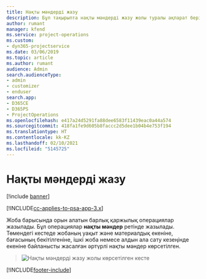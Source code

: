 ```yaml
---
title: Нақты мәндерді жазу
description: Бұл тақырыпта нақты мәндерді жазу жолы туралы ақпарат берілген.
author: rumant
manager: kfend
ms.service: project-operations
ms.custom:
- dyn365-projectservice
ms.date: 03/06/2019
ms.topic: article
ms.author: rumant
audience: Admin
search.audienceType:
- admin
- customizer
- enduser
search.app:
- D365CE
- D365PS
- ProjectOperations
ms.openlocfilehash: e417a24d5291fa88dee6583f11439eac0a44a574
ms.sourcegitcommit: 418fa1fe9d605b8faccc2d5dee1b04b4e753f194
ms.translationtype: HT
ms.contentlocale: kk-KZ
ms.lasthandoff: 02/10/2021
ms.locfileid: "5145725"
---
```

# <a name="recording-actuals"></a>Нақты мәндерді жазу 

[!include [banner](../includes/psa-now-project-operations.md)]

[!INCLUDE[cc-applies-to-psa-app-3.x](../includes/cc-applies-to-psa-app-3x.md)]

Жоба барысында орын алатын барлық қаржылық операциялар жазылады. Бұл операциялар **нақты мәндер** ретінде жазылады. Төмендегі кестеде жобаның уақыт және материалдық екеніне, бағасының бекітілгеніне, ішкі жоба немесе алдын ала сату кезеңінде екеніне байланысты жасалған әртүрлі нақты мәндер көрсетілген.

> ![Нақты мәндерді жазу жолы көрсетілген кесте](media/advanced-table2.png)


[!INCLUDE[footer-include](../includes/footer-banner.md)]